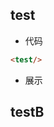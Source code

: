 <!--
 * @Descripttion: 
 * @version: 1.0.0
 * @Author: LiuXin
 * @Date: 2021-10-20 15:13:43
 * @LastEditors: LiuXin
 * @LastEditTime: 2021-10-20 16:16:22
-->
## test
- 代码
```html
<test/>
```
- 展示
<test/>

## testB
